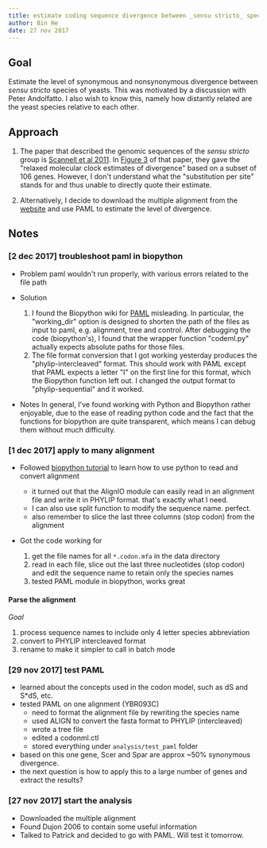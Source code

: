 ```yaml
---
title: estimate coding sequence divergence between _sensu stricto_ species of yeast
author: Bin He
date: 27 nov 2017
---
```


## Goal

Estimate the level of synonymous and nonsynonymous divergence between _sensu stricto_ species of yeasts. This was motivated by a discussion with Peter Andolfatto. I also wish to know this, namely how distantly related are the yeast species relative to each other.

## Approach

1. The paper that described the genomic sequences of the _sensu stricto_ group is [Scannell et al 2011](http://www.g3journal.org/content/1/1/11). In [Figure 3](http://d2vw8dvx0mg08w.cloudfront.net/content/ggg/1/1/11/F3.large.jpg?width=800&height=600&carousel=1) of that paper, they gave the "relaxed molecular clock estimates of divergence" based on a subset of 106 genes. However, I don't understand what the "substitution per site" stands for and thus unable to directly quote their estimate.

1. Alternatively, I decide to download the multiple alignment from the [website](http://sss.genetics.wisc.edu/cgi-bin/s3.cgi) and use PAML to estimate the level of divergence.

## Notes

### [2 dec 2017] troubleshoot paml in biopython

- Problem
    paml wouldn't run properly, with various errors related to the file path

- Solution
    
    1. I found the Biopython wiki for [PAML](http://biopython.org/wiki/PAML) misleading. In particular, the "working_dir" option is designed to shorten the path of the files as input to paml, e.g. alignment, tree and control. After debugging the code (biopython's), I found that the wrapper function "codeml.py" actually expects absolute paths for those files.
    1. The file format conversion that I got working yesterday produces the "phylip-intercleaved" format. This should work with PAML except that PAML expects a letter "I" on the first line for this format, which the Biopython function left out. I changed the output format to "phylip-sequential" and it worked.

- Notes
    In general, I've found working with Python and Biopython rather enjoyable, due to the ease of reading python code and the fact that the functions for biopython are quite transparent, which means I can debug them without much difficulty.


### [1 dec 2017] apply to many alignment

- Followed [biopython tutorial](https://github.com/peterjc/biopython_workshop/tree/master/reading_writing_alignments) to learn how to use python to read and convert alignment
    - it turned out that the AlignIO module can easily read in an alignment file and write it in PHYLIP format. that's exactly what I need.
    - I can also use split function to modify the sequence name. perfect.
    - also remember to slice the last three columns (stop codon) from the alignment

- Got the code working for 
    1) get the file names for all `*.codon.mfa` in the data directory
    1) read in each file, slice out the last three nucleotides (stop codon) and edit the sequence name to retain only the species names
    1) tested PAML module in biopython, works great

#### Parse the alignment

_Goal_

1. process sequence names to include only 4 letter species abbreviation
1. convert to PHYLIP intercleaved format
1. rename to make it simpler to call in batch mode

### [29 nov 2017] test PAML

- learned about the concepts used in the codon model, such as dS and S*dS, etc.
- tested PAML on one alignment (YBR093C)
    - need to format the alignment file by rewriting the species name
    - used ALIGN to convert the fasta format to PHYLIP (intercleaved)
    - wrote a tree file
    - edited a codonml.ctl
    - stored everything under `analysis/test_paml` folder
- based on this one gene, Scer and Spar are approx ~50% synonymous divergence.
- the next question is how to apply this to a large number of genes and extract the results?

### [27 nov 2017] start the analysis

- Downloaded the multiple alignment
- Found Dujon 2006 to contain some useful information
- Talked to Patrick and decided to go with PAML. Will test it tomorrow.
